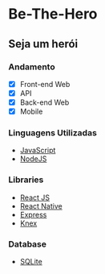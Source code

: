 # Be-The-Hero
## Seja um herói

### Andamento
- [x] Front-end Web
- [x] API
- [x] Back-end Web
- [x] Mobile

### Linguagens Utilizadas

- [JavaScript](https://www.javascript.com)
- [NodeJS](https://nodejs.org/en/)

### Libraries

- [React JS](https://pt-br.reactjs.org)
- [React Native](https://reactnative.dev)
- [Express](https://expressjs.com/pt-br/)
- [Knex](http://knexjs.org)

### Database

- [SQLite](https://www.sqlite.org/version3.html)



